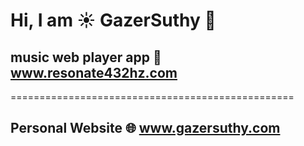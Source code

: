# Hi, I am ☀️ GazerSuthy 💎

   ## music web player app 🎼 www.resonate432hz.com
   =================================================
   ## Personal Website 🌐 www.gazersuthy.com 


